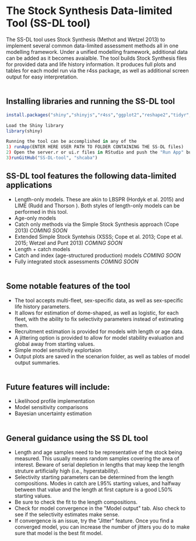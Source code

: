 # The Stock Synthesis Data-limited Tool (SS-DL tool)

The SS-DL tool uses Stock Synthesis (Methot and Wetzel 2013) to implement several common data-limited assessment methods all in one modelling framework. Under a unified modelling framework, additional data can be added as it becomes avaialble.
The tool builds Stock Synthesis files for provided data and life history information. It produces full plots and tables for each model run via the r4ss package, as well as additional screen output for easy interpretation.
<br></br>

## Installing libraries and running the SS-DL tool
```R
install.packages("shiny","shinyjs","r4ss","ggplot2","reshape2","tidyr","rlist","viridis","sss")

Load the Shiny library
library(shiny)

Running the tool can be accomplished in any of the 
1) runApp(ENTER HERE USER PATH TO FOLDER CONTAINING THE SS-DL files)
2) Open the server.r or ui.r files in RStudio and push the "Run App" button at the top rigt corner of the source panel. I recommend using the "Run External" option within the "Run App" button (see small arrow in button to change options)
3)runGitHub("SS-DL-tool", "shcaba")
```

## SS-DL tool features the following data-limited applications
* Length-only models. These are akin to LBSPR (Hordyk et al. 2015) and LIME (Rudd and Thorson ). Both styles of length-only models can be performed in this tool.
* Age-only models
* Catch only methods via the Simple Stock Synthesis approach (Cope 2013) *COMING SOON*
* Extended Simple Stock Syntehsis (XSSS; Cope et al. 2013; Cope et al. 2015; Wetzel and Punt 2013) *COMING SOON*
* Length + catch models 
* Catch and index (age-structured production) models *COMING SOON*
* Fully integrated stock assessments *COMING SOON*
<br></br>

## Some notable features of the tool
* The tool accepts multi-fleet, sex-specific data, as well as sex-specific life history parameters.
* It allows for estimation of dome-shaped, as well as logistic, for each fleet, with the ability to fix selectivity parameters instead of estimating them.
* Recruitment estimation is provided for models with length or age data.
* A jittering option is provided to allow for model stability evaluation and global  away from starting values.
* Simple model sensitivity explortaion
* Output plots are saved in the scenarion folder, as well as tables of model output summaries.
<br></br>

## Future features will include:
* Likelihood profile implementation
* Model sensitivity comparisons
* Bayesian uncertainty estimation
<br></br>

## General guidance using the SS DL tool
* Length and age samples need to be representative of the stock being measured. This usually means random samples covering the area of interest. Beware of serial depletion in lengths that may keep the length struture artificially high (i.e., hyperstability). 
* Selectivity starting parameters can be determined from the length compositions. Modes in catch are L95% starting values, and halfway between that value and the length at first capture is a good L50% starting values.
* Be sure to check the fit to the length compositions.
* Check for model convergence in the "Model output" tab. Also check to see if the selectivity estimates make sense.
* If convergence is an issue, try the "Jitter" feature. Once you find a converged model, you can increase the number of jitters you do to make sure that model is the best fit model.


